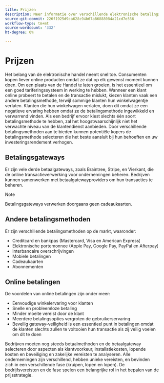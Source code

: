 ```yaml
---
title: Prijzen
description: Meer informatie over verschillende elektronische betalingsmethoden en de voordelen van online betalingen in het algemeen.
source-git-commit: 226f1925d9ca628c94b67a86888084a21cd7e336
workflow-type: tm+mt
source-wordcount: '332'
ht-degree: 0%

---
```



# Prijzen

Het belang van de elektronische handel neemt snel toe. Consumenten kopen liever online producten omdat ze dat op elk gewenst moment kunnen doen. Om een plaats van de Handel te laten groeien, is het essentieel om een goed tariferingssysteem in werking te hebben. Wanneer een klant online probeert te betalen en de transactie mislukt, kiezen klanten vaak een andere betalingsmethode, terwijl sommige klanten hun winkelwagentje verlaten. Klanten die hun winkelwagen verlaten, doen dit omdat ze een negatieve ervaring hebben omdat ze de betalingsmethode ingewikkeld en verwarrend vinden. Als een bedrijf ervoor kiest slechts één soort betalingsmethode te hebben, zal het hoogstwaarschijnlijk niet het verwachte niveau van de klantendienst aanbieden. Door verschillende betalingsmethoden aan te bieden kunnen potentiële kopers de betalingsmethode selecteren die het beste aansluit bij hun behoeften en uw investeringsrendement verhogen.

## Betalingsgateways

Er zijn vele derde betaalgateways, zoals Braintree, Stripe, en Vierkant, die de online transactieverwerking voor ondernemingen beheren. Bedrijven kunnen samenwerken met betaalgatewayproviders om hun transacties te beheren.

>[!NOTE]
>
>Betalingsgateways verwerken doorgaans geen cadeaukaarten.

## Andere betalingsmethoden

Er zijn verschillende betalingsmethoden op de markt, waaronder:

- Creditcard en bankpas (Mastercard, Visa en American Express)
- Elektronische portemonnee (Apple Pay, Google Pay, PayPal en Afterpay)
- Interbancaire overschrijvingen
- Mobiele betalingen
- Cadeaukaarten
- Abonnementen

## Online betalingen

De voordelen van online betalingen zijn onder meer:

- Eenvoudige winkelervaring voor klanten
- Snelle en probleemloze betaling
- Minder moeite vereist door de klant
- Meerdere betalingsopties vergroten de gebruikerservaring
- Beveilig gateway-veiligheid is een essentieel punt in betalingen omdat de klanten slechts zullen te voltooien hun transactie als zij veilig voelen om dit te doen

Bedrijven moeten nog steeds betaalmethoden en de betaalgateway selecteren door aspecten als klantvoorkeur, installatiekosten, lopende kosten en beveiliging en zakelijke vereisten te analyseren. Alle ondernemingen zijn verschillend, hebben unieke vereisten, en bevinden zich in een verschillende fase (kruipen, lopen en lopen). De bedrijfsvereisten en de fase spelen een belangrijke rol in het bepalen van de prijsstrategie.
